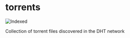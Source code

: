 torrents 
========
![Indexed](https://img.shields.io/badge/indexed-229023-blue)

Collection of torrent files discovered in the DHT network
